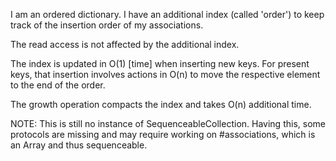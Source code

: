 I am an ordered dictionary. I have an additional index (called 'order') to keep track of the insertion order of my associations.

The read access is not affected by the additional index.

The index is updated in O(1) [time] when inserting new keys. For present keys, that insertion involves actions in O(n) to move the respective element to the end of the order.

The growth operation compacts the index and takes O(n) additional time.

NOTE: This is still no instance of SequenceableCollection. Having this, some protocols are missing and may require working on #associations, which is an Array and thus sequenceable.